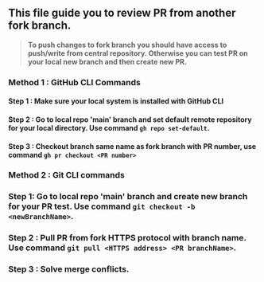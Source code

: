 ## This file guide you to review PR from another fork branch.

> **To push changes to fork branch you should have access to push/write from central repository. Otherwise you can test PR on your local new branch and then create new PR.**

### Method 1 : GitHub CLI Commands

#### Step 1 : Make sure your local system is installed with GitHub CLI

#### Step 2 : Go to local repo 'main' branch and set default remote repository for your local directory. Use command `gh repo set-default`.

#### Step 3 : Checkout branch same name as fork branch with PR number, use command `gh pr checkout <PR number>`

### Method 2 : Git CLI commands

### Step 1: Go to local repo 'main' branch and create new branch for your PR test. Use command `git checkout -b <newBranchName>`.

### Step 2 : Pull PR from fork HTTPS protocol with branch name. Use command `git pull <HTTPS address> <PR branchName>`.

### Step 3 : Solve merge conflicts.
